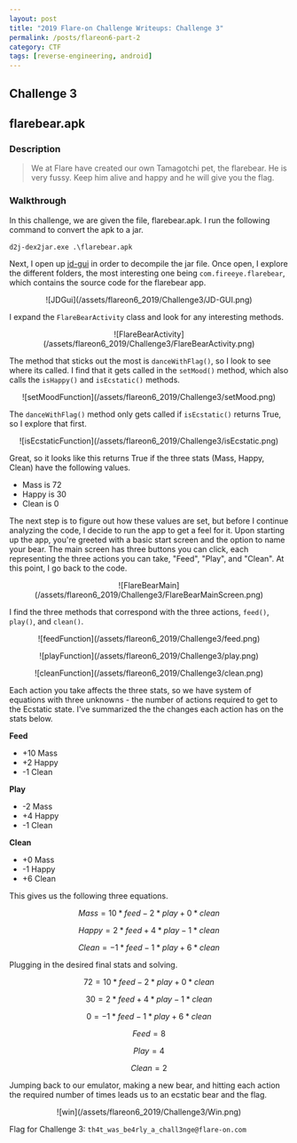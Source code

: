 ```yaml
---
layout: post
title: "2019 Flare-on Challenge Writeups: Challenge 3"
permalink: /posts/flareon6-part-2
category: CTF
tags: [reverse-engineering, android]
---
```


## Challenge 3
## flarebear.apk
### Description
> We at Flare have created our own Tamagotchi pet, the flarebear. He is very fussy. Keep him alive and happy and he will give you the flag.

### Walkthrough
In this challenge, we are given the file, flarebear.apk. I run the following command to convert the apk to a jar.

```
d2j-dex2jar.exe .\flarebear.apk
```

Next, I open up [jd-gui](https://java-decompiler.github.io/) in order to decompile the jar file. Once open, I explore the different folders, the most interesting one being `com.fireeye.flarebear`, which contains the source code for the flarebear app.

<p align="center" markdown="1">
![JDGui](/assets/flareon6_2019/Challenge3/JD-GUI.png)
</p>


I expand the `FlareBearActivity` class and look for any interesting methods.

<p align="center" markdown="1">
![FlareBearActivity](/assets/flareon6_2019/Challenge3/FlareBearActivity.png)
</p>

The method that sticks out the most is `danceWithFlag()`, so I look to see where its called. I find that it gets called in the `setMood()` method, which also calls the `isHappy()` and `isEcstatic()` methods. 

<p align="center" markdown="1">
![setMoodFunction](/assets/flareon6_2019/Challenge3/setMood.png)
</p>

The `danceWithFlag()` method only gets called if `isEcstatic()` returns True, so I explore that 
first.

<p align="center" markdown="1">
![isEcstaticFunction](/assets/flareon6_2019/Challenge3/isEcstatic.png)
</p>

Great, so it looks like this returns True if the three stats (Mass, Happy, Clean) have the following values.

- Mass is 72
- Happy is 30
- Clean is 0

The next step is to figure out how these values are set, but before I continue analyzing the code, I decide to run the app to get a feel for it. Upon starting up the app, you're greeted with a basic start screen and the option to name your bear. The main screen has three buttons you can click, each representing the three actions you can take, "Feed", "Play", and "Clean". At this point, I go back to the code.

<p align="center" markdown="1">
![FlareBearMain](/assets/flareon6_2019/Challenge3/FlareBearMainScreen.png)
</p>

I find the three methods that correspond with the three actions, `feed()`, `play()`, and `clean()`. 

<p align="center" markdown="1">
![feedFunction](/assets/flareon6_2019/Challenge3/feed.png)
</p>

<p align="center" markdown="1">
![playFunction](/assets/flareon6_2019/Challenge3/play.png)
</p>

<p align="center" markdown="1">
![cleanFunction](/assets/flareon6_2019/Challenge3/clean.png)
</p>

Each action you take affects the three stats, so we have system of equations with three unknowns - the number of actions required to get to the Ecstatic state. I've summarized the the changes each action has on the stats below.

__Feed__
- +10 Mass
- +2 Happy
- -1 Clean

__Play__
- -2 Mass
- +4 Happy
- -1 Clean

__Clean__
- +0 Mass
- -1 Happy
- +6 Clean

This gives us the following three equations.

$$ Mass = 10 * feed - 2 * play + 0 * clean $$

$$ Happy = 2 * feed + 4 * play - 1 * clean $$

$$ Clean = - 1 * feed - 1 * play + 6 * clean $$

Plugging in the desired final stats and solving.

$$ 72 = 10 * feed - 2 * play + 0 * clean $$

$$ 30 = 2 * feed + 4 * play - 1 * clean $$

$$ 0 = - 1 * feed - 1 * play + 6 * clean $$

$$ Feed = 8 $$

$$ Play = 4 $$

$$ Clean = 2 $$

Jumping back to our emulator, making a new bear, and hitting each action the required number of times leads us to an ecstatic bear and the flag.

<p align="center" markdown="1">
![win](/assets/flareon6_2019/Challenge3/Win.png)
</p>

Flag for Challenge 3: `th4t_was_be4rly_a_chall3nge@flare-on.com`